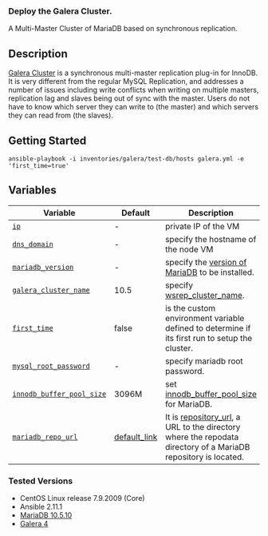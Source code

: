 ### Deploy the Galera Cluster.

A Multi-Master Cluster of MariaDB based on synchronous replication.

## Description
[Galera Cluster](https://galeracluster.com/) is a synchronous multi-master replication plug-in for InnoDB. It is very different from the regular MySQL Replication, and addresses a number of issues including write conflicts when writing on multiple masters, replication lag and slaves being out of sync with the master. Users do not have to know which server they can write to (the master) and which servers they can read from (the slaves).

## Getting Started
```shell
ansible-playbook -i inventories/galera/test-db/hosts galera.yml -e 'first_time=true'
```

## Variables
Variable | Default | Description
--- | --- | ---
[`ip`](inventories/galera/test-db/hosts.ini#L1) | - | private IP of the VM
[`dns_domain`](inventories/galera/test-db/group_vars/all.yml#L2) | - | specify the hostname of the node VM
[`mariadb_version`](inventories/galera/test-db/group_vars/all.yml#L5) | - | specify the [version of MariaDB](https://mariadb.com/kb/en/mariadb-server/#:~:text=MariaDB%20Server%2010.5,supported%20until%2024%20June%202025.) to be installed.
[`galera_cluster_name`](inventories/galera/test-db/group_vars/all.yml#L7) | 10.5 | specify [wsrep_cluster_name](https://mariadb.com/kb/en/galera-cluster-system-variables/#wsrep_cluster_name).
[`first_time`](inventories/galera/test-db/group_vars/all.yml#L10) | false | is the custom environment variable defined to determine if its first run to setup the cluster.
[`mysql_root_password`](inventories/galera/test-db/group_vars/all.yml#L13) | - | specify mariadb root password.
[`innodb_buffer_pool_size`](inventories/galera/test-db/group_vars/all.yml#L16) | 3096M | set [innodb_buffer_pool_size](https://mariadb.com/kb/en/innodb-buffer-pool/#innodb_buffer_pool_size) for MariaDB.
[`mariadb_repo_url`](inventories/galera/test-db/group_vars/all.yml#L19) | [default_link](http://yum.mariadb.org/10.5/centos7-amd64) | It is [repository_url](https://access.redhat.com/documentation/en-us/red_hat_enterprise_linux/6/html/deployment_guide/sec-setting_repository_options), a URL to the directory where the repodata directory of a MariaDB repository is located.

### Tested Versions
* CentOS Linux release 7.9.2009 (Core)
* Ansible 2.11.1
* [MariaDB 10.5.10](https://mariadb.com/kb/en/mariadb-10510-release-notes/)
* [Galera 4](https://mariadb.com/kb/en/meta/galera-versions/)